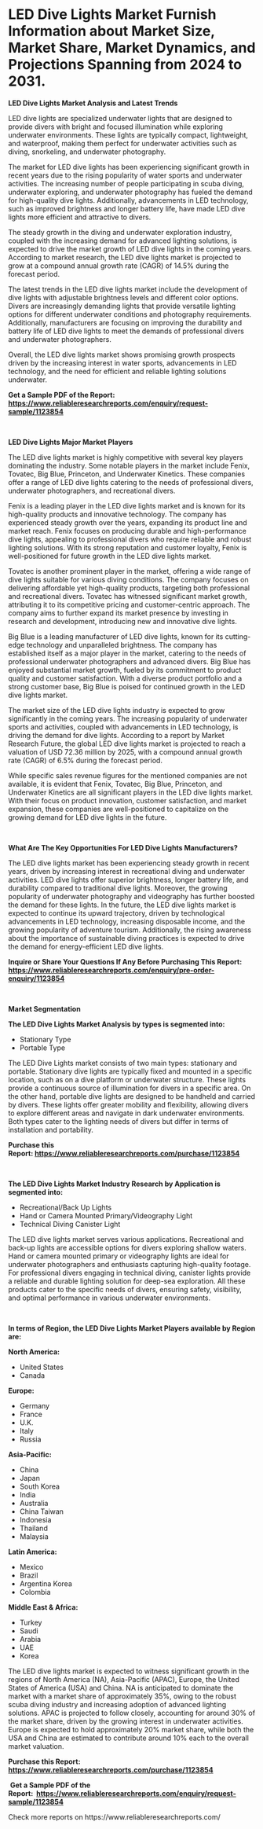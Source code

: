 <p><h1>LED Dive Lights Market Furnish Information about Market Size, Market Share, Market Dynamics, and Projections Spanning from 2024 to 2031.</h1></p><p><strong>LED Dive Lights Market Analysis and Latest Trends</strong></p>
<p><p>LED dive lights are specialized underwater lights that are designed to provide divers with bright and focused illumination while exploring underwater environments. These lights are typically compact, lightweight, and waterproof, making them perfect for underwater activities such as diving, snorkeling, and underwater photography.</p><p>The market for LED dive lights has been experiencing significant growth in recent years due to the rising popularity of water sports and underwater activities. The increasing number of people participating in scuba diving, underwater exploring, and underwater photography has fueled the demand for high-quality dive lights. Additionally, advancements in LED technology, such as improved brightness and longer battery life, have made LED dive lights more efficient and attractive to divers.</p><p>The steady growth in the diving and underwater exploration industry, coupled with the increasing demand for advanced lighting solutions, is expected to drive the market growth of LED dive lights in the coming years. According to market research, the LED dive lights market is projected to grow at a compound annual growth rate (CAGR) of 14.5% during the forecast period.</p><p>The latest trends in the LED dive lights market include the development of dive lights with adjustable brightness levels and different color options. Divers are increasingly demanding lights that provide versatile lighting options for different underwater conditions and photography requirements. Additionally, manufacturers are focusing on improving the durability and battery life of LED dive lights to meet the demands of professional divers and underwater photographers.</p><p>Overall, the LED dive lights market shows promising growth prospects driven by the increasing interest in water sports, advancements in LED technology, and the need for efficient and reliable lighting solutions underwater.</p></p>
<p><strong>Get a Sample PDF of the Report:&nbsp; <a href="https://www.reliableresearchreports.com/enquiry/request-sample/1123854">https://www.reliableresearchreports.com/enquiry/request-sample/1123854</a></strong></p>
<p>&nbsp;</p>
<p><strong>LED Dive Lights Major Market Players</strong></p>
<p><p>The LED dive lights market is highly competitive with several key players dominating the industry. Some notable players in the market include Fenix, Tovatec, Big Blue, Princeton, and Underwater Kinetics. These companies offer a range of LED dive lights catering to the needs of professional divers, underwater photographers, and recreational divers.</p><p>Fenix is a leading player in the LED dive lights market and is known for its high-quality products and innovative technology. The company has experienced steady growth over the years, expanding its product line and market reach. Fenix focuses on producing durable and high-performance dive lights, appealing to professional divers who require reliable and robust lighting solutions. With its strong reputation and customer loyalty, Fenix is well-positioned for future growth in the LED dive lights market.</p><p>Tovatec is another prominent player in the market, offering a wide range of dive lights suitable for various diving conditions. The company focuses on delivering affordable yet high-quality products, targeting both professional and recreational divers. Tovatec has witnessed significant market growth, attributing it to its competitive pricing and customer-centric approach. The company aims to further expand its market presence by investing in research and development, introducing new and innovative dive lights.</p><p>Big Blue is a leading manufacturer of LED dive lights, known for its cutting-edge technology and unparalleled brightness. The company has established itself as a major player in the market, catering to the needs of professional underwater photographers and advanced divers. Big Blue has enjoyed substantial market growth, fueled by its commitment to product quality and customer satisfaction. With a diverse product portfolio and a strong customer base, Big Blue is poised for continued growth in the LED dive lights market.</p><p>The market size of the LED dive lights industry is expected to grow significantly in the coming years. The increasing popularity of underwater sports and activities, coupled with advancements in LED technology, is driving the demand for dive lights. According to a report by Market Research Future, the global LED dive lights market is projected to reach a valuation of USD 72.36 million by 2025, with a compound annual growth rate (CAGR) of 6.5% during the forecast period.</p><p>While specific sales revenue figures for the mentioned companies are not available, it is evident that Fenix, Tovatec, Big Blue, Princeton, and Underwater Kinetics are all significant players in the LED dive lights market. With their focus on product innovation, customer satisfaction, and market expansion, these companies are well-positioned to capitalize on the growing demand for LED dive lights in the future.</p></p>
<p>&nbsp;</p>
<p><strong>What Are The Key Opportunities For LED Dive Lights Manufacturers?</strong></p>
<p><p>The LED dive lights market has been experiencing steady growth in recent years, driven by increasing interest in recreational diving and underwater activities. LED dive lights offer superior brightness, longer battery life, and durability compared to traditional dive lights. Moreover, the growing popularity of underwater photography and videography has further boosted the demand for these lights. In the future, the LED dive lights market is expected to continue its upward trajectory, driven by technological advancements in LED technology, increasing disposable income, and the growing popularity of adventure tourism. Additionally, the rising awareness about the importance of sustainable diving practices is expected to drive the demand for energy-efficient LED dive lights.</p></p>
<p><strong>Inquire or Share Your Questions If Any Before Purchasing This Report: <a href="https://www.reliableresearchreports.com/enquiry/pre-order-enquiry/1123854">https://www.reliableresearchreports.com/enquiry/pre-order-enquiry/1123854</a></strong></p>
<p>&nbsp;</p>
<p><strong>Market Segmentation</strong></p>
<p><strong>The LED Dive Lights Market Analysis by types is segmented into:</strong></p>
<p><ul><li>Stationary Type</li><li>Portable Type</li></ul></p>
<p><p>The LED Dive Lights market consists of two main types: stationary and portable. Stationary dive lights are typically fixed and mounted in a specific location, such as on a dive platform or underwater structure. These lights provide a continuous source of illumination for divers in a specific area. On the other hand, portable dive lights are designed to be handheld and carried by divers. These lights offer greater mobility and flexibility, allowing divers to explore different areas and navigate in dark underwater environments. Both types cater to the lighting needs of divers but differ in terms of installation and portability.</p></p>
<p><strong>Purchase this Report:&nbsp;<a href="https://www.reliableresearchreports.com/purchase/1123854">https://www.reliableresearchreports.com/purchase/1123854</a></strong></p>
<p>&nbsp;</p>
<p><strong>The LED Dive Lights Market Industry Research by Application is segmented into:</strong></p>
<p><ul><li>Recreational/Back Up Lights</li><li>Hand or Camera Mounted Primary/Videography Light</li><li>Technical Diving Canister Light</li></ul></p>
<p><p>The LED dive lights market serves various applications. Recreational and back-up lights are accessible options for divers exploring shallow waters. Hand or camera mounted primary or videography lights are ideal for underwater photographers and enthusiasts capturing high-quality footage. For professional divers engaging in technical diving, canister lights provide a reliable and durable lighting solution for deep-sea exploration. All these products cater to the specific needs of divers, ensuring safety, visibility, and optimal performance in various underwater environments.</p></p>
<p>&nbsp;</p>
<p><strong>In terms of Region, the LED Dive Lights Market Players available by Region are:</strong></p>
<p>
    <p> <strong> North America: </strong>
        <ul>
            <li>United States</li>
            <li>Canada</li>
        </ul>
        </p> 
    <p> <strong> Europe: </strong>
        <ul>
            <li>Germany</li>
            <li>France</li>
            <li>U.K.</li>
            <li>Italy</li>
            <li>Russia</li>
        </ul>
        </p> 
    <p> <strong> Asia-Pacific: </strong>
        <ul>
            <li>China</li>
            <li>Japan</li>
            <li>South Korea</li>
            <li>India</li>
            <li>Australia</li>
            <li>China Taiwan</li>
            <li>Indonesia</li>
            <li>Thailand</li>
            <li>Malaysia</li>
        </ul>
        </p> 
    <p> <strong> Latin America: </strong>
        <ul>
            <li>Mexico</li>
            <li>Brazil</li>
            <li>Argentina Korea</li>
            <li>Colombia</li>
        </ul>
        </p> 
    <p> <strong> Middle East & Africa: </strong>
        <ul>
            <li>Turkey</li>
            <li>Saudi</li>
            <li>Arabia</li>
            <li>UAE</li>
            <li>Korea</li>
        </ul>
    </p>
    </p>
<p><p>The LED dive lights market is expected to witness significant growth in the regions of North America (NA), Asia-Pacific (APAC), Europe, the United States of America (USA) and China. NA is anticipated to dominate the market with a market share of approximately 35%, owing to the robust scuba diving industry and increasing adoption of advanced lighting solutions. APAC is projected to follow closely, accounting for around 30% of the market share, driven by the growing interest in underwater activities. Europe is expected to hold approximately 20% market share, while both the USA and China are estimated to contribute around 10% each to the overall market valuation.</p></p>
<p><strong>Purchase this Report: <a href="https://www.reliableresearchreports.com/purchase/1123854">https://www.reliableresearchreports.com/purchase/1123854</a></strong></p>
<p>&nbsp;<strong>Get a Sample PDF of the Report:&nbsp;&nbsp;<a href="https://www.reliableresearchreports.com/enquiry/request-sample/1123854">https://www.reliableresearchreports.com/enquiry/request-sample/1123854</a></strong></p>
<p><strong></strong></p>
<p>Check more reports on https://www.reliableresearchreports.com/</p>
